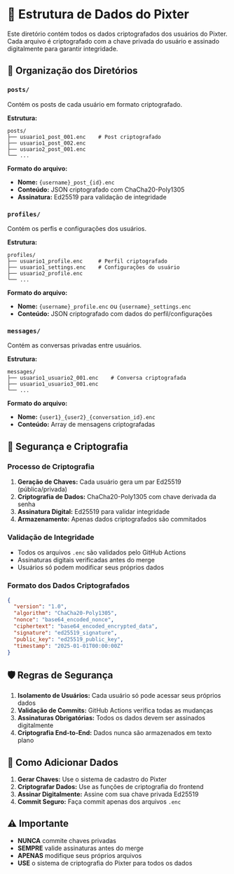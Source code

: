 # 📁 Estrutura de Dados do Pixter

Este diretório contém todos os dados criptografados dos usuários do Pixter. Cada arquivo é criptografado com a chave privada do usuário e assinado digitalmente para garantir integridade.

## 📂 Organização dos Diretórios

### `posts/`
Contém os posts de cada usuário em formato criptografado.

**Estrutura:**
```
posts/
├── usuario1_post_001.enc    # Post criptografado
├── usuario1_post_002.enc
├── usuario2_post_001.enc
└── ...
```

**Formato do arquivo:**
- **Nome:** `{username}_post_{id}.enc`
- **Conteúdo:** JSON criptografado com ChaCha20-Poly1305
- **Assinatura:** Ed25519 para validação de integridade

### `profiles/`
Contém os perfis e configurações dos usuários.

**Estrutura:**
```
profiles/
├── usuario1_profile.enc     # Perfil criptografado
├── usuario1_settings.enc    # Configurações do usuário
├── usuario2_profile.enc
└── ...
```

**Formato do arquivo:**
- **Nome:** `{username}_profile.enc` ou `{username}_settings.enc`
- **Conteúdo:** JSON criptografado com dados do perfil/configurações

### `messages/`
Contém as conversas privadas entre usuários.

**Estrutura:**
```
messages/
├── usuario1_usuario2_001.enc    # Conversa criptografada
├── usuario1_usuario3_001.enc
└── ...
```

**Formato do arquivo:**
- **Nome:** `{user1}_{user2}_{conversation_id}.enc`
- **Conteúdo:** Array de mensagens criptografadas

## 🔐 Segurança e Criptografia

### Processo de Criptografia
1. **Geração de Chaves:** Cada usuário gera um par Ed25519 (pública/privada)
2. **Criptografia de Dados:** ChaCha20-Poly1305 com chave derivada da senha
3. **Assinatura Digital:** Ed25519 para validar integridade
4. **Armazenamento:** Apenas dados criptografados são commitados

### Validação de Integridade
- Todos os arquivos `.enc` são validados pelo GitHub Actions
- Assinaturas digitais verificadas antes do merge
- Usuários só podem modificar seus próprios dados

### Formato dos Dados Criptografados

```json
{
  "version": "1.0",
  "algorithm": "ChaCha20-Poly1305",
  "nonce": "base64_encoded_nonce",
  "ciphertext": "base64_encoded_encrypted_data",
  "signature": "ed25519_signature",
  "public_key": "ed25519_public_key",
  "timestamp": "2025-01-01T00:00:00Z"
}
```

## 🛡️ Regras de Segurança

1. **Isolamento de Usuários:** Cada usuário só pode acessar seus próprios dados
2. **Validação de Commits:** GitHub Actions verifica todas as mudanças
3. **Assinaturas Obrigatórias:** Todos os dados devem ser assinados digitalmente
4. **Criptografia End-to-End:** Dados nunca são armazenados em texto plano

## 📝 Como Adicionar Dados

1. **Gerar Chaves:** Use o sistema de cadastro do Pixter
2. **Criptografar Dados:** Use as funções de criptografia do frontend
3. **Assinar Digitalmente:** Assine com sua chave privada Ed25519
4. **Commit Seguro:** Faça commit apenas dos arquivos `.enc`

## ⚠️ Importante

- **NUNCA** commite chaves privadas
- **SEMPRE** valide assinaturas antes do merge
- **APENAS** modifique seus próprios arquivos
- **USE** o sistema de criptografia do Pixter para todos os dados
